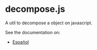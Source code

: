 # decompose.js

A util to decompose a object on javascript.

See the documentation on:

* [Español](./es)

